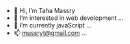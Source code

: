 - 👋 Hi, I’m Taha Massry
- 👀 I’m interested in web devolopment  ...
- 🌱 I’m currently javaScript ...
- 📫 mussryt@gmail.com ...

<!---
Mussry0Taha/Mussry0Taha is a ✨ special ✨ repository because its `README.md` (this file) appears on your GitHub profile.
You can click the Preview link to take a look at your changes.
--->
